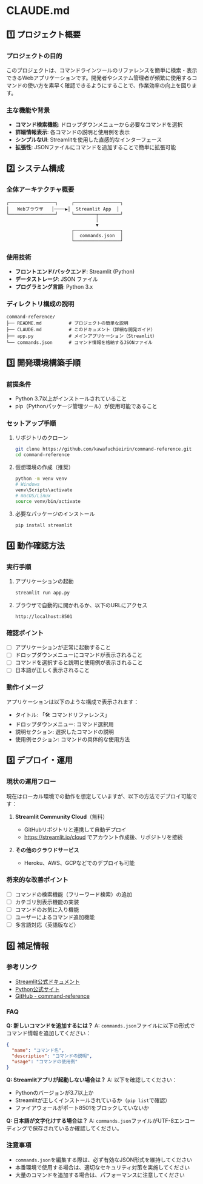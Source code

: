 # CLAUDE.md

## 1️⃣ プロジェクト概要

### プロジェクトの目的
このプロジェクトは、コマンドラインツールのリファレンスを簡単に検索・表示できるWebアプリケーションです。開発者やシステム管理者が頻繁に使用するコマンドの使い方を素早く確認できるようにすることで、作業効率の向上を図ります。

### 主な機能や背景
- **コマンド検索機能**: ドロップダウンメニューから必要なコマンドを選択
- **詳細情報表示**: 各コマンドの説明と使用例を表示
- **シンプルなUI**: Streamlitを使用した直感的なインターフェース
- **拡張性**: JSONファイルにコマンドを追加することで簡単に拡張可能

## 2️⃣ システム構成

### 全体アーキテクチャ概要
```
┌─────────────────┐     ┌─────────────────┐
│   Webブラウザ   │────▶│  Streamlit App  │
└─────────────────┘     └────────┬────────┘
                                 │
                                 ▼
                        ┌─────────────────┐
                        │  commands.json  │
                        └─────────────────┘
```

### 使用技術
- **フロントエンド/バックエンド**: Streamlit (Python)
- **データストレージ**: JSON ファイル
- **プログラミング言語**: Python 3.x

### ディレクトリ構成の説明
```
command-reference/
├── README.md          # プロジェクトの簡単な説明
├── CLAUDE.md          # このドキュメント（詳細な開発ガイド）
├── app.py             # メインアプリケーション（Streamlit）
└── commands.json      # コマンド情報を格納するJSONファイル
```

## 3️⃣ 開発環境構築手順

### 前提条件
- Python 3.7以上がインストールされていること
- pip（Pythonパッケージ管理ツール）が使用可能であること

### セットアップ手順
1. リポジトリのクローン
   ```bash
   git clone https://github.com/kawafuchieirin/command-reference.git
   cd command-reference
   ```

2. 仮想環境の作成（推奨）
   ```bash
   python -m venv venv
   # Windows
   venv\Scripts\activate
   # macOS/Linux
   source venv/bin/activate
   ```

3. 必要なパッケージのインストール
   ```bash
   pip install streamlit
   ```

## 4️⃣ 動作確認方法

### 実行手順
1. アプリケーションの起動
   ```bash
   streamlit run app.py
   ```

2. ブラウザで自動的に開かれるか、以下のURLにアクセス
   ```
   http://localhost:8501
   ```

### 確認ポイント
- [ ] アプリケーションが正常に起動すること
- [ ] ドロップダウンメニューにコマンドが表示されること
- [ ] コマンドを選択すると説明と使用例が表示されること
- [ ] 日本語が正しく表示されること

### 動作イメージ
アプリケーションは以下のような構成で表示されます：
- タイトル: 「🛠️ コマンドリファレンス」
- ドロップダウンメニュー: コマンド選択用
- 説明セクション: 選択したコマンドの説明
- 使用例セクション: コマンドの具体的な使用方法

## 5️⃣ デプロイ・運用

### 現状の運用フロー
現在はローカル環境での動作を想定していますが、以下の方法でデプロイ可能です：

1. **Streamlit Community Cloud**（無料）
   - GitHubリポジトリと連携して自動デプロイ
   - https://streamlit.io/cloud でアカウント作成後、リポジトリを接続

2. **その他のクラウドサービス**
   - Heroku、AWS、GCPなどでのデプロイも可能

### 将来的な改善ポイント
- [ ] コマンドの検索機能（フリーワード検索）の追加
- [ ] カテゴリ別表示機能の実装
- [ ] コマンドのお気に入り機能
- [ ] ユーザーによるコマンド追加機能
- [ ] 多言語対応（英語版など）

## 6️⃣ 補足情報

### 参考リンク
- [Streamlit公式ドキュメント](https://docs.streamlit.io/)
- [Python公式サイト](https://www.python.org/)
- [GitHub - command-reference](https://github.com/kawafuchieirin/command-reference)

### FAQ

**Q: 新しいコマンドを追加するには？**
A: `commands.json`ファイルに以下の形式でコマンド情報を追加してください：
```json
{
  "name": "コマンド名",
  "description": "コマンドの説明",
  "usage": "コマンドの使用例"
}
```

**Q: Streamlitアプリが起動しない場合は？**
A: 以下を確認してください：
- Pythonのバージョンが3.7以上か
- Streamlitが正しくインストールされているか（`pip list`で確認）
- ファイアウォールがポート8501をブロックしていないか

**Q: 日本語が文字化けする場合は？**
A: `commands.json`ファイルがUTF-8エンコーディングで保存されているか確認してください。

### 注意事項
- `commands.json`を編集する際は、必ず有効なJSON形式を維持してください
- 本番環境で使用する場合は、適切なセキュリティ対策を実施してください
- 大量のコマンドを追加する場合は、パフォーマンスに注意してください